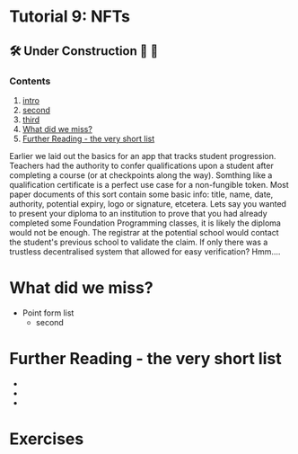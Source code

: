 # Tutorial 9: NFTs
## 🛠️ Under Construction 🚧 👷
### Contents
1. [intro](template.md#intro)
1. [second](template.md#second)
1. [third](template.md#third)
1. [What did we miss?](template.md#what-did-we-miss)
1. [Further Reading - the very short list](template.md#further-reading---the-very-short-list)

Earlier we laid out the basics for an app that tracks student progression. Teachers had the authority to confer qualifications upon a student after completing a course (or at checkpoints along the way). Somthing like a qualification certificate is a perfect use case for a non-fungible token. Most paper documents of this sort contain some basic info: title, name, date, authority, potential expiry, logo or signature, etcetera. Lets say you wanted to present your diploma to an institution to prove that you had already completed some Foundation Programming classes, it is likely the diploma would not be enough. The registrar at the potential school would contact the student's previous school to validate the claim. If only there was a trustless decentralised system that allowed for easy verification? Hmm....


# What did we miss?
* Point form list
  * second

# Further Reading - the very short list
* []()
* []()
* []()

# Exercises
